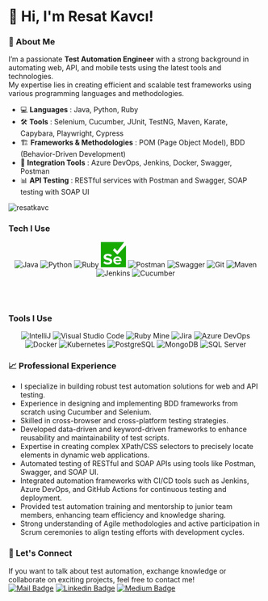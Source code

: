 # 👋 Hi, I'm Resat Kavcı!

### 🚀 About Me
I’m a passionate **Test Automation Engineer** with a strong background in automating web, API, and mobile tests using the latest tools and technologies. <br>
My expertise lies in creating efficient and scalable test frameworks using various programming languages and methodologies.

- 💻 **Languages** : Java, Python, Ruby
- 🛠️ **Tools** : Selenium, Cucumber, JUnit, TestNG, Maven, Karate, Capybara, Playwright, Cypress
- 🏗️ **Frameworks & Methodologies** : POM (Page Object Model), BDD (Behavior-Driven Development)
- 🔗 **Integration Tools** : Azure DevOps, Jenkins, Docker, Swagger, Postman
- 📊 **API Testing** : RESTful services with Postman and Swagger, SOAP testing with SOAP UI
  <br>

<p align="left"> <img src="https://komarev.com/ghpvc/?username=resatkvc&label=Profile%20views&color=0e75b6&style=flat" alt="resatkavc" /> </p>

### Tech I Use <br> 

 <p align="center">
  <!-- Java -->
  <img src="https://cdn.jsdelivr.net/gh/devicons/devicon/icons/java/java-original.svg" height="50" width="50" alt="Java" title="Java" /> 
  <!-- Python -->
  <img src="https://cdn.jsdelivr.net/gh/devicons/devicon/icons/python/python-original.svg" height="50" width="50" alt="Python" title="Python" />
  <!-- Ruby -->
  <img src="https://cdn.jsdelivr.net/gh/devicons/devicon/icons/ruby/ruby-original.svg" height="50" width="50" alt="Ruby" title="Ruby" />
  <!-- Selenium -->
  <img src="https://raw.githubusercontent.com/github/explore/5b3600551e122a3277c2c5368af2ad5725ffa9a1/topics/selenium/selenium.png" height="50" width="50" alt="Selenium" title="Selenium" />
  <!-- Postman -->
  <img src="https://www.vectorlogo.zone/logos/getpostman/getpostman-icon.svg" height="50" width="50" alt="Postman" title="Postman" />
  <!-- Swagger -->
  <img src="https://avatars0.githubusercontent.com/u/7658037?v=3&s=200" height="50" width="50" alt="Swagger" title="Swagger" />
  <!-- Git -->
  <img src="https://cdn.jsdelivr.net/gh/devicons/devicon/icons/git/git-original.svg" height="50" width="50" alt="Git" title="Git" />
  <!-- Maven -->
  <img src="https://maven.apache.org/images/maven-logo-black-on-white.png" height="50" width="50" alt="Maven" title="Maven" />
  <!-- Jenkins -->
  <img src="https://cdn.jsdelivr.net/gh/devicons/devicon/icons/jenkins/jenkins-original.svg" height="50" width="50" alt="Jenkins" title="Jenkins" />
  <!-- Cucumber -->
  <img src="https://cdn.jsdelivr.net/gh/devicons/devicon/icons/cucumber/cucumber-plain.svg" height="50" width="50" alt="Cucumber" title="Cucumber" />
</p>

<br>
<br>

### Tools I Use <br>
<p align="center">
  <!-- IntelliJ -->
  <img src="https://upload.wikimedia.org/wikipedia/commons/9/9c/IntelliJ_IDEA_Icon.svg" height="50" width="50" alt="IntelliJ" title="IntelliJ IDEA" />
  <!-- Visual Studio Code -->
  <img src="https://cdn.jsdelivr.net/gh/devicons/devicon/icons/vscode/vscode-original.svg" height="50" width="50" alt="Visual Studio Code" title="Visual Studio Code" />
 <!-- Ruby Mine -->
  <img src="https://upload.wikimedia.org/wikipedia/commons/9/95/RubyMine_Icon.svg" height="50" width="50" alt="Ruby Mine" title="Ruby Mine" />
  <!-- Jira -->
  <img src="https://cdn.jsdelivr.net/gh/devicons/devicon/icons/jira/jira-original-wordmark.svg" height="50" width="50" alt="Jira" title="Jira" />
  <!-- Azure DevOps -->
  <img src="https://cdn.jsdelivr.net/gh/devicons/devicon/icons/azure/azure-original.svg" height="50" width="50" alt="Azure DevOps" title="Azure DevOps" />
  <!-- Docker -->
  <img src="https://cdn.jsdelivr.net/gh/devicons/devicon/icons/docker/docker-original.svg" height="50" width="50" alt="Docker" title="Docker" />
  <!-- Kubernetes -->
  <img src="https://cdn.jsdelivr.net/gh/devicons/devicon/icons/kubernetes/kubernetes-plain.svg" height="50" width="50" alt="Kubernetes" title="Kubernetes" />
  <!-- PostgreSQL -->
  <img src="https://cdn.jsdelivr.net/gh/devicons/devicon/icons/postgresql/postgresql-original.svg" height="50" width="50" alt="PostgreSQL" title="PostgreSQL" />
  <!-- MongoDB -->
  <img src="https://cdn.jsdelivr.net/gh/devicons/devicon/icons/mongodb/mongodb-original.svg" height="50" width="50" alt="MongoDB" title="MongoDB" />
  <!-- SQL Server -->
  <img src="https://www.svgrepo.com/show/303229/microsoft-sql-server-logo.svg" height="50" width="50" alt="SQL Server" title="SQL Server" />
</p>

### 📈 Professional Experience
- I specialize in building robust test automation solutions for web and API testing.
- Experience in designing and implementing BDD frameworks from scratch using Cucumber and Selenium.
- Skilled in cross-browser and cross-platform testing strategies.
- Developed data-driven and keyword-driven frameworks to enhance reusability and maintainability of test scripts.
- Expertise in creating complex XPath/CSS selectors to precisely locate elements in dynamic web applications.
- Automated testing of RESTful and SOAP APIs using tools like Postman, Swagger, and SOAP UI.
- Integrated automation frameworks with CI/CD tools such as Jenkins, Azure DevOps, and GitHub Actions for continuous testing and deployment.
- Provided test automation training and mentorship to junior team members, enhancing team efficiency and knowledge sharing.
- Strong understanding of Agile methodologies and active participation in Scrum ceremonies to align testing efforts with development cycles.

### 💬 Let's Connect
If you want to talk about test automation, exchange knowledge or collaborate on exciting projects, feel free to contact me! <br>
[![Mail Badge](https://img.shields.io/badge/gmail-c14438?style=for-the-badge&logo=Gmail&logoColor=white&link=mailto:simge1@icloud.com)](mailto:kavciresat@gmail.com)   [![Linkedin Badge](https://img.shields.io/badge/linkedin-%230077B5.svg?&style=for-the-badge&logo=linkedin&logoColor=white)](https://www.linkedin.com/in/kavci/) [![Medium Badge](https://img.shields.io/badge/medium-333?style=for-the-badge&logo=medium&logoColor=white)](https://medium.com/@kavciresat)


